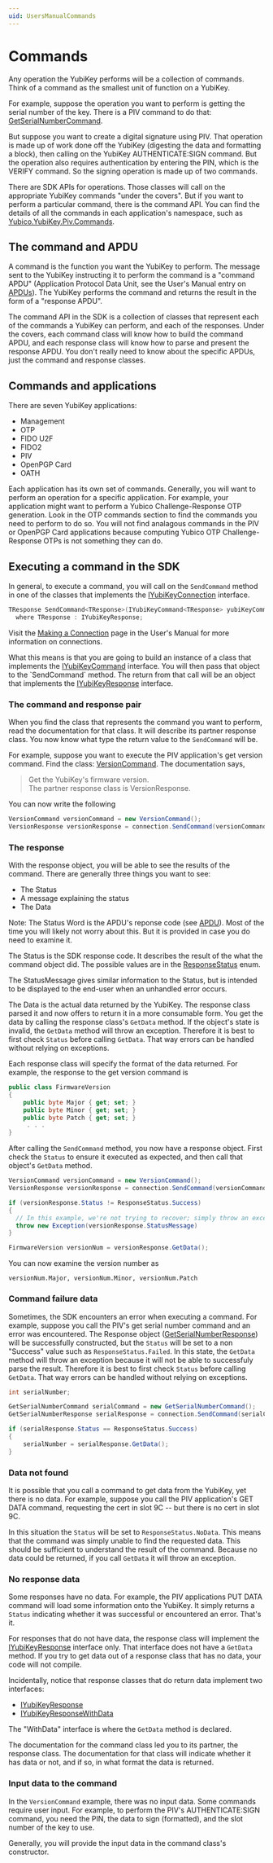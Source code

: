 ```yaml
---
uid: UsersManualCommands
---
```


<!-- Copyright 2021 Yubico AB

Licensed under the Apache License, Version 2.0 (the "License");
you may not use this file except in compliance with the License.
You may obtain a copy of the License at

    http://www.apache.org/licenses/LICENSE-2.0

Unless required by applicable law or agreed to in writing, software
distributed under the License is distributed on an "AS IS" BASIS,
WITHOUT WARRANTIES OR CONDITIONS OF ANY KIND, either express or implied.
See the License for the specific language governing permissions and
limitations under the License. -->

# Commands

Any operation the YubiKey performs will be a collection of commands. Think of a command
as the smallest unit of function on a YubiKey.

For example, suppose the operation you want to perform is getting the serial number of
the key. There is a PIV command to do that:
[GetSerialNumberCommand](xref:Yubico.YubiKey.Piv.Commands.GetSerialNumberCommand).

But suppose you want to create a digital signature using PIV. That operation is made up
of work done off the YubiKey (digesting the data and formatting a block), then calling
on the YubiKey AUTHENTICATE:SIGN command. But the operation also requires authentication
by entering the PIN, which is the VERIFY command. So the signing operation is made up of
two commands.

There are SDK APIs for operations. Those classes will call on the appropriate YubiKey
commands "under the covers". But if you want to perform a particular command, there is the
command API. You can find the details of all the commands in each application's namespace,
such as [Yubico.YubiKey.Piv.Commands](xref:Yubico.YubiKey.Piv.Commands).

## The command and APDU

A command is the function you want the YubiKey to perform. The message sent to the
YubiKey instructing it to perform the command is a "command APDU" (Application Protocol
Data Unit, see the User's Manual entry on [APDUs](xref:UsersManualApdu)). The YubiKey performs the
command and returns the result in the form of a "response APDU".

The command API in the SDK is a collection of classes that represent each of the
commands a YubiKey can perform, and each of the responses. Under the covers, each
command class will know how to build the command APDU, and each response class will know
how to parse and present the response APDU. You don't really need to know about the
specific APDUs, just the command and response classes.

## Commands and applications

There are seven YubiKey applications:

* Management
* OTP
* FIDO U2F
* FIDO2
* PIV
* OpenPGP Card
* OATH

Each application has its own set of commands. Generally, you will want to perform an
operation for a specific application. For example, your application might want to
perform a Yubico Challenge-Response OTP generation. Look in the OTP commands section to
find the commands you need to perform to do so. You will not find analagous commands in
the PIV or OpenPGP Card applications because computing Yubico OTP Challenge-Response
OTPs is not something they can do.

## Executing a command in the SDK

In general, to execute a command, you will call on the `SendCommand` method in one of
the classes that implements the
[IYubiKeyConnection](xref:Yubico.YubiKey.IYubiKeyConnection) interface.

```C#
TResponse SendCommand<TResponse>(IYubiKeyCommand<TResponse> yubiKeyCommand)
  where TResponse : IYubiKeyResponse;
```

Visit the [Making a Connection](xref:UsersManualMakingAConnection) page in the User's Manual for
more information on connections.

What this means is that you are going to build an instance of a class that implements
the [IYubiKeyCommand](xref:Yubico.YubiKey.IYubiKeyCommand`1)
interface. You will then pass that object to the `SendCommand` method. The return from
that call will be an object that implements the
[IYubiKeyResponse](xref:Yubico.YubiKey.IYubiKeyResponse) interface.

### The command and response pair

When you find the class that represents the command you want to perform, read the
documentation for that class. It will describe its partner response class. You now know
what type the return value to the `SendCommand` will be.

For example, suppose you want to execute the PIV application's get version command.
Find the class: [VersionCommand](xref:Yubico.YubiKey.Piv.Commands.VersionCommand).
The documentation says,

> Get the YubiKey's firmware version.<br/>
> The partner response class is VersionResponse.

You can now write the following

```C#
VersionCommand versionCommand = new VersionCommand();
VersionResponse versionResponse = connection.SendCommand(versionCommand);
```

### The response

With the response object, you will be able to see the results of the command. There are
generally three things you want to see:

* The Status
* A message explaining the status
* The Data

Note: The Status Word is the APDU's reponse code (see [APDU](xref:UsersManualApdu)). Most of the time you
will likely not worry about this. But it is provided in case you do need to examine it.

The Status is the SDK response code. It describes the result of the what the command
object did. The possible values are in the
[ResponseStatus](xref:Yubico.YubiKey.ResponseStatus) enum.

The StatusMessage gives similar information to the Status, but is intended to be
displayed to the end-user when an unhandled error occurs.

The Data is the actual data returned by the YubiKey. The response class parsed it and
now offers to return it in a more consumable form. You get the data by calling the
response class's `GetData` method. If the object's state is invalid, the `GetData`
method will throw an exception. Therefore it is best to first check
`Status` before calling `GetData`. That way errors can be handled without relying
on exceptions.

Each response class will specify the format of the
data returned. For example, the response to the get version command is

```C#
public class FirmwareVersion
{
    public byte Major { get; set; }
    public byte Minor { get; set; }
    public byte Patch { get; set; }
     . . .
}
```

After calling the `SendCommand` method, you now have a response object. First
check the `Status` to ensure it executed as expected, and then call that
object's `GetData` method.

```C#
VersionCommand versionCommand = new VersionCommand();
VersionResponse versionResponse = connection.SendCommand(versionCommand);

if (versionResponse.Status != ResponseStatus.Success)
{
  // In this example, we're not trying to recover; simply throw an exception
  throw new Exception(versionResponse.StatusMessage)
}

FirmwareVersion versionNum = versionResponse.GetData();
```

You can now examine the version number as

```
versionNum.Major, versionNum.Minor, versionNum.Patch
```

### Command failure data

Sometimes, the SDK encounters an error when executing a command. For example, suppose
you call the PIV's get serial number command and an error was encountered.
The Response object ([GetSerialNumberResponse](xref:Yubico.YubiKey.Piv.Commands.GetSerialNumberResponse))
will be successfully constructed, but the `Status` will be set to a non "Success"
value such as `ResponseStatus.Failed`. In this state, the `GetData` method will throw
an exception because it will not be able to successfuly parse the result. Therefore it
is best to first check `Status` before calling `GetData`. That way errors can be
handled without relying on exceptions.

```C#
int serialNumber;

GetSerialNumberCommand serialCommand = new GetSerialNumberCommand();
GetSerialNumberResponse serialResponse = connection.SendCommand(serialCommand);

if (serialResponse.Status == ResponseStatus.Success)
{
    serialNumber = serialResponse.GetData();
}
```

### Data not found

It is possible that you call a command to get data from the YubiKey, yet there is no
data. For example, suppose you call the PIV application's GET DATA command,
requesting the cert in slot 9C -- but there is no cert in slot 9C.

In this situation the `Status` will be set to `ResponseStatus.NoData`. This means
that the command was simply unable to find the requested data. This should be
sufficient to understand the result of the command. Because no data could
be returned, if you call `GetData` it will throw an exception.

### No response data

Some responses have no data. For example, the PIV applications PUT DATA command will
load some information onto the YubiKey. It simply returns a `Status` indicating
whether it was successful or encountered an error. That's it.

For responses that do not have data, the response class will implement the
[IYubiKeyResponse](xref:Yubico.YubiKey.IYubiKeyResponse) interface
only. That interface does not have a `GetData` method. If you try to get data out of a
response class that has no data, your code will not compile.

Incidentally, notice that response classes that do return data implement two interfaces:

* [IYubiKeyResponse](xref:Yubico.YubiKey.IYubiKeyResponse)
* [IYubiKeyResponseWithData](xref:Yubico.YubiKey.IYubiKeyResponseWithData`1)

The "WithData" interface is where the `GetData` method is declared.

The documentation for the command class led you to its partner, the response class. The
documentation for that class will indicate whether it has data or not, and if so, in
what format the data is returned.

### Input data to the command

In the `VersionCommand` example, there was no input data. Some commands require user
input. For example, to perform the PIV's AUTHENTICATE:SIGN command, you need the PIN,
the data to sign (formatted), and the slot number of the key to use.

Generally, you will provide the input data in the command class's constructor.
